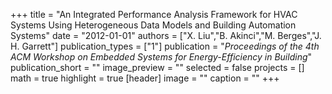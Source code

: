 +++
title = "An Integrated Performance Analysis Framework for HVAC Systems Using Heterogeneous Data Models and Building Automation Systems"
date = "2012-01-01"
authors = ["X. Liu","B. Akinci","M. Berges","J. H. Garrett"]
publication_types = ["1"]
publication = "_Proceedings of the 4th ACM Workshop on Embedded Systems for Energy-Efficiency in Building_"
publication_short = ""
image_preview = ""
selected = false
projects = []
math = true
highlight = true
[header]
image = ""
caption = ""
+++


